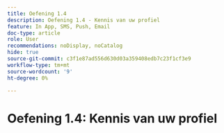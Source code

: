 ```yaml
---
title: Oefening 1.4
description: Oefening 1.4 - Kennis van uw profiel
feature: In App, SMS, Push, Email
doc-type: article
role: User
recommendations: noDisplay, noCatalog
hide: true
source-git-commit: c3f1e87ad556d630d03a359408edb7c23f1cf3e9
workflow-type: tm+mt
source-wordcount: '9'
ht-degree: 0%

---
```



# Oefening 1.4: Kennis van uw profiel
